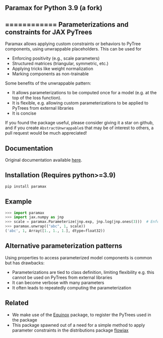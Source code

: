
## Paramax for Python 3.9 (a fork)
============
Parameterizations and constraints for JAX PyTrees
-----------------------------------------------------------------------

Paramax allows applying custom constraints or behaviors to PyTree components,
using unwrappable placeholders. This can be used for
- Enforcing positivity (e.g., scale parameters)
- Structured matrices (triangular, symmetric, etc.)
- Applying tricks like weight normalization
- Marking components as non-trainable

Some benefits of the unwrappable pattern:
- It allows parameterizations to be computed once for a model (e.g. at the top of the
  loss function).
- It is flexible, e.g. allowing custom parameterizations to be applied to PyTrees
  from external libraries
- It is concise

If you found the package useful, please consider giving it a star on github, and if you
create ``AbstractUnwrappable``s that may be of interest to others, a pull request would
be much appreciated!

## Documentation

Original documentation available [here](https://danielward27.github.io/paramax/).

## Installation (Requires python>=3.9)
```bash
pip install paramax 
```

## Example
```python
>>> import paramax
>>> import jax.numpy as jnp
>>> scale = paramax.Parameterize(jnp.exp, jnp.log(jnp.ones(3)))  # Enforce positivity
>>> paramax.unwrap(("abc", 1, scale))
('abc', 1, Array([1., 1., 1.], dtype=float32))
```

## Alternative parameterization patterns
Using properties to access parameterized model components is common but has drawbacks:
- Parameterizations are tied to class definition, limiting flexibility e.g. this
  cannot be used on PyTrees from external libraries
- It can become verbose with many parameters
- It often leads to repeatedly computing the parameterization

## Related
- We make use of the [Equinox](https://arxiv.org/abs/2111.00254) package, to register
the PyTrees used in the package
- This package spawned out of a need for a simple method to apply parameter constraints
    in the distributions package [flowjax](https://github.com/danielward27/flowjax)
